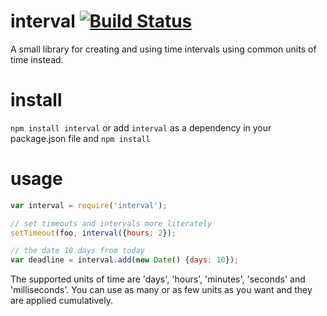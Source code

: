 # interval [![Build Status][travis-badge]][travis-badge-url]

A small library for creating and using time intervals using common units
of time instead.

# install

`npm install interval` or add `interval` as a dependency in your 
package.json file and `npm install`

# usage

```js
var interval = require('interval');

// set timeouts and intervals more literately
setTimeout(foo, interval({hours: 2});

// the date 10 days from today
var deadline = interval.add(new Date() {days: 10});

```
The supported units of time are 'days', 'hours', 'minutes', 'seconds'
and 'milliseconds'.  You can use as many or as few units as you want
and they are applied cumulatively. 

[travis-badge]: https://travis-ci.org/fixedset/interval.svg?branch=master
[travis-badge-url]: https://travis-ci.org/fixedset/interval
